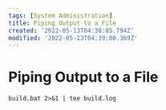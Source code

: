```yaml
---
tags: [System Administration]
title: Piping Output to a File
created: '2022-05-13T04:38:05.794Z'
modified: '2022-05-13T04:39:00.369Z'
---
```


# Piping Output to a File

```
build.bat 2>&1 | tee build.log
```
